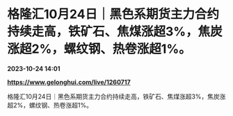 # 格隆汇10月24日｜黑色系期货主力合约持续走高，铁矿石、焦煤涨超3%，焦炭涨超2%，螺纹钢、热卷涨超1%。

**2023-10-24 14:01**

**https://www.gelonghui.com/live/1260717**

格隆汇10月24日｜黑色系期货主力合约持续走高，铁矿石、焦煤涨超3%，焦炭涨超2%，螺纹钢、热卷涨超1%。